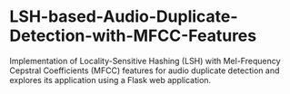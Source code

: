 # LSH-based-Audio-Duplicate-Detection-with-MFCC-Features
Implementation of  Locality-Sensitive Hashing (LSH) with Mel-Frequency Cepstral Coefficients (MFCC) features for audio duplicate detection and explores its application using a Flask web application.
